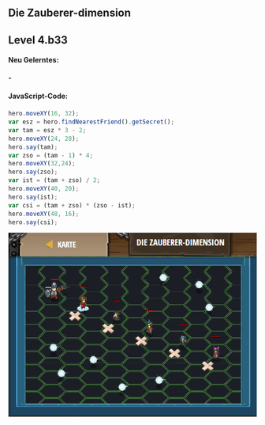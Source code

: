 ## **Die Zauberer-dimension**
## Level 4.b33

#### Neu Gelerntes:
<b>-</b>

[comment]: <> (Was wurde gelernt und wie funktioniert die Technik?)

#### JavaScript-Code:
```js
hero.moveXY(16, 32);
var esz = hero.findNearestFriend().getSecret();
var tam = esz * 3 - 2;
hero.moveXY(24, 28);
hero.say(tam);
var zso = (tam - 1) * 4;
hero.moveXY(32,24);
hero.say(zso);
var ist = (tam + zso) / 2;
hero.moveXY(40, 20);
hero.say(ist);
var csi = (tam + zso) * (zso - ist);
hero.moveXY(48, 16);
hero.say(csi);
```
![image](lvl4_b33.png)